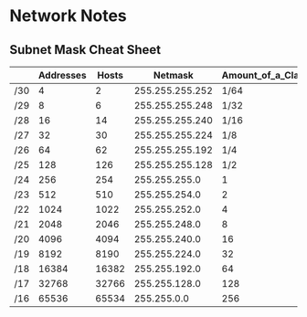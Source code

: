 # Network Notes

## Subnet Mask Cheat Sheet

||Addresses|Hosts|Netmask|Amount_of_a_Class_C|
|---|---|---|---|---|
|/30|4|2|255.255.255.252|1/64|
|/29|8|6|255.255.255.248|1/32|
|/28|16|14|255.255.255.240|1/16|
|/27|32|30|255.255.255.224|1/8|
|/26|64|62|255.255.255.192|1/4|
|/25|128|126|255.255.255.128|1/2|
|/24|256|254|255.255.255.0|1|
|/23|512|510|255.255.254.0|2|
|/22|1024|1022|255.255.252.0|4|
|/21|2048|2046|255.255.248.0|8|
|/20|4096|4094|255.255.240.0|16|
|/19|8192|8190|255.255.224.0|32|
|/18|16384|16382|255.255.192.0|64|
|/17|32768|32766|255.255.128.0|128|
|/16|65536|65534|255.255.0.0|256|